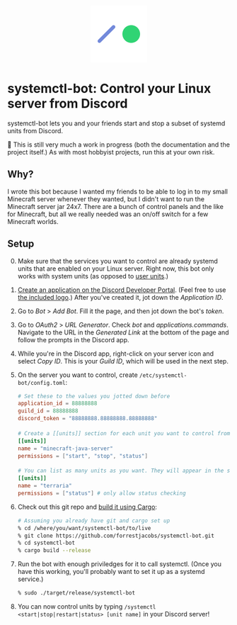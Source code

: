 <p align="center">
  <img src="logo.png" width="128" height="128" alt="Logo">
</p>

# systemctl-bot: Control your Linux server from Discord

systemctl-bot lets you and your friends start and stop a subset of systemd units from Discord.

🚧 This is still very much a work in progress (both the documentation and the project itself.) As with most hobbyist projects, run this at your own risk.

## Why?

I wrote this bot because I wanted my friends to be able to log in to my small Minecraft server whenever they wanted, but I didn't want to run the Minecraft server jar 24x7. There are a bunch of control panels and the like for Minecraft, but all we really needed was an on/off switch for a few Minecraft worlds.

## Setup

 0. Make sure that the services you want to control are already systemd units that are enabled on your Linux server. Right now, this bot only works with system units (as opposed to [user units](https://wiki.archlinux.org/title/Systemd/User).)

 1. [Create an application on the Discord Developer Portal](https://discord.com/developers/applications). (Feel free to use [the included logo](./logo.png).) After you've created it, jot down the _Application ID_.

 2. Go to _Bot_ > _Add Bot_. Fill it the page, and then jot down the bot's _token_.

 3. Go to _OAuth2_ > _URL Generator_. Check _bot_ and _applications.commands_. Navigate to the URL in the _Generated Link_ at the bottom of the page and follow the prompts in the Discord app.

 4. While you're in the Discord app, right-click on your server icon and select _Copy ID_. This is your _Guild ID_, which will be used in the next step.

 5. On the server you want to control, create `/etc/systemctl-bot/config.toml`:

    ```toml
    # Set these to the values you jotted down before
    application_id = 88888888
    guild_id = 88888888
    discord_token = "88888888.88888888.88888888"

    # Create a [[units]] section for each unit you want to control from Discord
    [[units]]
    name = "minecraft-java-server"
    permissions = ["start", "stop", "status"]

    # You can list as many units as you want. They will appear in the same order in Discord's autocomplete list.
    [[units]]
    name = "terraria"
    permissions = ["status"] # only allow status checking
    ```

 6. Check out this git repo and [build it using Cargo](https://doc.rust-lang.org/cargo/commands/cargo-build.html):

    ```sh
    # Assuming you already have git and cargo set up
    % cd /where/you/want/systemctl-bot/to/live
    % git clone https://github.com/forrestjacobs/systemctl-bot.git
    % cd systemctl-bot
    % cargo build --release
    ```

 7. Run the bot with enough priviledges for it to call systemctl. (Once you have this working, you'll probably want to set it up as a systemd service.)

    ```sh
    % sudo ./target/release/systemctl-bot
    ```

 8. You can now control units by typing `/systemctl <start|stop|restart|status> [unit name]` in your Discord server!

